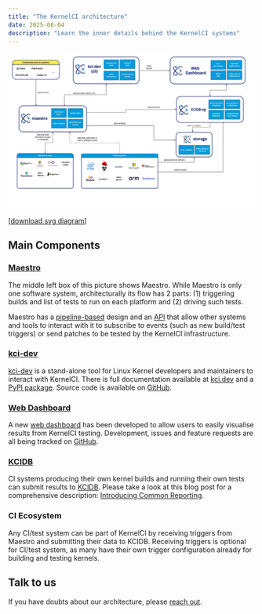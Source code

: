 ```yaml
---
title: "The KernelCI architecture"
date: 2025-08-04
description: "Learn the inner details behind the KernelCI systems"
---
```


[![KernelCI architecture diagram](kernelci-architecture.jpg)](kernelci-architecture.jpg)

[[download svg diagram](kernelci-architecture.svg)]

## Main Components

### [Maestro](../../maestro)

The middle left box of this picture shows Maestro. While Maestro is only one software system, architecturally its flow has 2 parts: (1) triggering builds and list of tests to run on each platform and (2) driving such tests.

Maestro has a [pipeline-based](../../maestro/pipeline) design and an [API](../../maestro/api/) that allow other systems and tools to interact with it to subscribe to events (such as new build/test triggers) or send patches to be tested by the KernelCI infrastructure.

### [kci-dev](../../kci-dev)

[kci-dev](../kci-dev) is a stand-alone tool for Linux Kernel developers and maintainers to interact with KernelCI. There is full documentation available at [kci.dev](https://kci.dev) and a [PyPI package](https://pypi.org/project/kci-dev/). Source code is available on [GitHub](https://github.com/kernelci/kci-dev).

### [Web Dashboard](https://dashboard.kernelci.org/)

A new [web dashboard](https://dashboard.kernelci.org/) has been developed to allow users to easily visualise results from KernelCI testing. Development, issues and feature requests are all being tracked on [GitHub](https://github.com/kernelci/dashboard).

### [KCIDB](../../kcidb)

CI systems producing their own kernel builds and running their own tests can submit results to [KCIDB](../../kcidb).  Please take a look at this blog post for a
comprehensive description: [Introducing Common
Reporting](https://kernelci.org/blog/2020/08/21/introducing-common-reporting/).

### CI Ecosystem

Any CI/test system can be part of KernelCI by receiving triggers from Maestro and submitting their data to KCIDB. Receiving triggers is optional for CI/test system, as many have their own trigger configuration already for building and testing kernels.

## Talk to us

If you have doubts about our architecture, please [reach out](../contacts).

